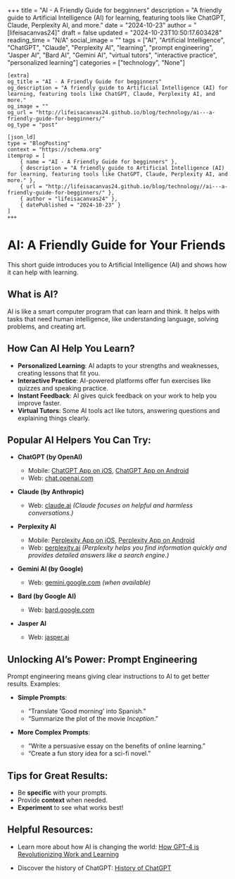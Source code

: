 +++
    title = "AI - A Friendly Guide for begginners"
    description = "A friendly guide to Artificial Intelligence (AI) for learning, featuring tools like ChatGPT, Claude, Perplexity AI, and more."
    date = "2024-10-23"
    author = "[lifeisacanvas24]"
    draft = false
    updated = "2024-10-23T10:50:17.603428"
    reading_time = "N/A"
    social_image = ""
    tags = ["AI", "Artificial Intelligence", "ChatGPT", "Claude", "Perplexity AI", "learning", "prompt engineering", "Jasper AI", "Bard AI", "Gemini AI", "virtual tutors", "interactive practice", "personalized learning"]
    categories = ["technology", "None"]
    
    [extra]
    og_title = "AI - A Friendly Guide for begginners"
    og_description = "A friendly guide to Artificial Intelligence (AI) for learning, featuring tools like ChatGPT, Claude, Perplexity AI, and more."
    og_image = ""
    og_url = "http://lifeisacanvas24.github.io/blog/technology/ai---a-friendly-guide-for-begginners/"
    og_type = "post"

    [json_ld]
    type = "BlogPosting"
    context = "https://schema.org"
    itemprop = [
        { name = "AI - A Friendly Guide for begginners" },
        { description = "A friendly guide to Artificial Intelligence (AI) for learning, featuring tools like ChatGPT, Claude, Perplexity AI, and more." },
        { url = "http://lifeisacanvas24.github.io/blog/technology//ai---a-friendly-guide-for-begginners/" },
        { author = "lifeisacanvas24" },
        { datePublished = "2024-10-23" }
    ]
    +++
    
# AI: A Friendly Guide for Your Friends

This short guide introduces you to Artificial Intelligence (AI) and shows how it can help with learning.

## What is AI?
AI is like a smart computer program that can learn and think. It helps with tasks that need human intelligence, like understanding language, solving problems, and creating art.

## How Can AI Help You Learn?
- **Personalized Learning**: AI adapts to your strengths and weaknesses, creating lessons that fit you.
- **Interactive Practice**: AI-powered platforms offer fun exercises like quizzes and speaking practice.
- **Instant Feedback**: AI gives quick feedback on your work to help you improve faster.
- **Virtual Tutors**: Some AI tools act like tutors, answering questions and explaining things clearly.

## Popular AI Helpers You Can Try:
- **ChatGPT (by OpenAI)**
  - Mobile: [ChatGPT App on iOS](https://apps.apple.com/us/app/chatgpt/id6448311069), [ChatGPT App on Android](https://play.google.com/store/apps/details?id=com.openai.chatgpt)
  - Web: [chat.openai.com](https://chat.openai.com)

- **Claude (by Anthropic)**
  - Web: [claude.ai](https://claude.ai/)
  *(Claude focuses on helpful and harmless conversations.)*

- **Perplexity AI**
  - Mobile: [Perplexity App on iOS](https://apps.apple.com/us/app/perplexity-ai/id1640745955), [Perplexity App on Android](https://play.google.com/store/apps/details?id=ai.perplexity&pli=1)
  - Web: [perplexity.ai](https://www.perplexity.ai)
  *(Perplexity helps you find information quickly and provides detailed answers like a search engine.)*

- **Gemini AI (by Google)**
  - Web: [gemini.google.com](https://www.google.com/search/about/) *(when available)*

- **Bard (by Google AI)**
  - Web: [bard.google.com](https://bard.google.com/)

- **Jasper AI**
  - Web: [jasper.ai](https://www.jasper.ai/)

## Unlocking AI’s Power: Prompt Engineering
Prompt engineering means giving clear instructions to AI to get better results. Examples:

- **Simple Prompts**:
  - “Translate ‘Good morning’ into Spanish.”
  - “Summarize the plot of the movie *Inception*.”

- **More Complex Prompts**:
  - “Write a persuasive essay on the benefits of online learning.”
  - “Create a fun story idea for a sci-fi novel.”

## Tips for Great Results:
- Be **specific** with your prompts.
- Provide **context** when needed.
- **Experiment** to see what works best!

## Helpful Resources:
- Learn more about how AI is changing the world:
  [How GPT-4 is Revolutionizing Work and Learning](https://techluo.medium.com/how-gpt-4-is-revolutionizing-the-way-we-work-learn-and-create-c304c93a565a?source=rss------ai-5)

- Discover the history of ChatGPT:
  [History of ChatGPT](https://thebrandhopper.com/2023/06/08/unveiling-founding-history-and-founding-team-of-chatgpt/)
